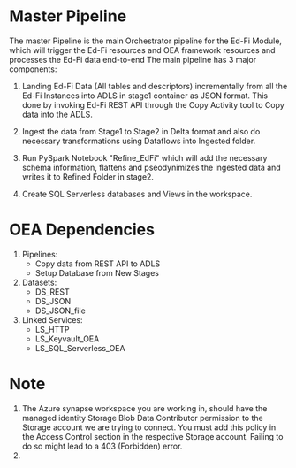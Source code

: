 # Master Pipeline
The master Pipeline is the main Orchestrator pipeline for the Ed-Fi Module, which will trigger the Ed-Fi resources and OEA framework resources and processes the Ed-Fi data end-to-end
The main pipeline has 3 major components:

1. Landing Ed-Fi Data (All tables and descriptors) incrementally from all the Ed-Fi Instances into ADLS in stage1 container as JSON format. This done by invoking Ed-Fi REST API through the Copy Activity tool to Copy data into the ADLS.

2. Ingest the data from Stage1 to Stage2 in Delta format and also do necessary transformations using Dataflows into Ingested folder.

3. Run PySpark Notebook "Refine_EdFi" which will add the necessary schema information, flattens and pseodynimizes the ingested data and writes it to Refined Folder in stage2.

4. Create SQL Serverless databases and Views in the workspace.

# OEA Dependencies
1) Pipelines:
   - Copy data from REST API to ADLS
   - Setup Database from New Stages
2) Datasets:
   - DS_REST
   - DS_JSON
   - DS_JSON_file
3) Linked Services:
   - LS_HTTP
   - LS_Keyvault_OEA
   - LS_SQL_Serverless_OEA

# Note
1) The Azure synapse workspace you are working in, should have the managed identity Storage Blob Data Contributor permission to the Storage account we are trying to connect. You must add this policy in the Access Control section in the respective Storage account. Failing to do so might lead to a 403 (Forbidden) error.
2)

